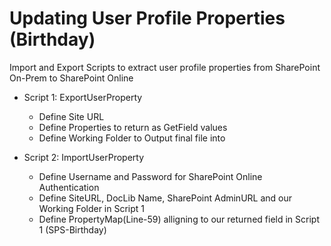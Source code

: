 # Updating User Profile Properties (Birthday)
Import and Export Scripts to extract user profile properties from SharePoint On-Prem to SharePoint Online


* Script 1: ExportUserProperty
  * Define Site URL 
  * Define Properties to return as GetField values
  * Define Working Folder to Output final file into

* Script 2: ImportUserProperty
  * Define Username and Password for SharePoint Online Authentication
  * Define SiteURL, DocLib Name, SharePoint AdminURL and our Working Folder in Script 1
  * Define PropertyMap(Line-59) alligning to our returned field in Script 1 (SPS-Birthday)
